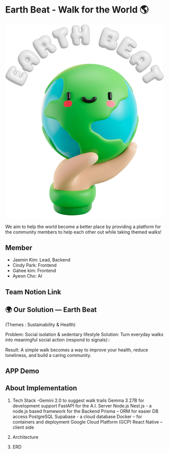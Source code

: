 # Earth Beat - Walk for the World 🌎

![Logo](./assets/images/earth-beat-logo.png)

We aim to help the world become a better place by providing a platform for the community members to help each other out while taking themed walks!

## Member
- Jaemin Kim: Lead, Backend
- Cindy Park: Frontend
- Gahee kim: Frontend
- Ayeon Cho: AI

## Team Notion Link


## 🌍 Our Solution — Earth Beat
(Themes : Sustainability & Health)

Problem: Social isolation & sedentary lifestyle
Solution: Turn everyday walks into meaningful social action (respond to signals)💡

Result: A simple walk becomes a way to improve your health, reduce loneliness, and build a caring community.



## APP Demo

## About Implementation
1. Tech Stack
-Gemini 2.0 to suggest walk trails
Gemma 3 27B for development support
FastAPI for the A.I. Server
Node.js
Nest.js - a node.js based framework for the Backend
Prisma – ORM for easier DB access
PostgreSQL 
Supabase - a cloud database 
Docker – for containers and deployment
Google Cloud Platform (GCP) 
React Native – client side

2. Architecture


4. ERD
